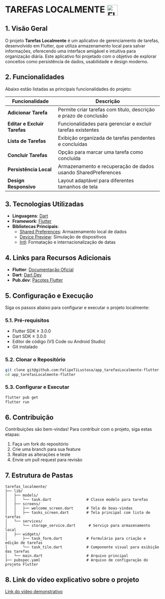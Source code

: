# TAREFAS LOCALMENTE <img src="https://skillicons.dev/icons?i=flutter,dart,github" alt="Flutter, Dart & GitHub Icons" style="vertical-align: middle; height: 35px;"/>

## 1. Visão Geral

O projeto **Tarefas Localmente** é um aplicativo de gerenciamento de tarefas, desenvolvido em Flutter, que utiliza armazenamento local para salvar informações, oferecendo uma interface amigável e intuitiva para organização diária. Este aplicativo foi projetado com o objetivo de explorar conceitos como persistência de dados, usabilidade e design moderno.

## 2. Funcionalidades

Abaixo estão listadas as principais funcionalidades do projeto:

| Funcionalidade | Descrição |
|----------------|-----------|
| **Adicionar Tarefa** | Permite criar tarefas com título, descrição e prazo de conclusão |
| **Editar e Excluir Tarefas** | Funcionalidades para gerenciar e excluir tarefas existentes |
| **Lista de Tarefas** | Exibição organizada de tarefas pendentes e concluídas |
| **Concluir Tarefas** | Opção para marcar uma tarefa como concluída |
| **Persistência Local** | Armazenamento e recuperação de dados usando SharedPreferences |
| **Design Responsivo** | Layout adaptável para diferentes tamanhos de tela |

## 3. Tecnologias Utilizadas

- **Linguagens**: [Dart](https://dart.dev/)
- **Framework**: [Flutter](https://flutter.dev/)
- **Bibliotecas Principais**:
  - [Shared Preferences](https://pub.dev/packages/shared_preferences): Armazenamento local de dados
  - [Device Preview](https://pub.dev/packages/device_preview): Simulação de dispositivos
  - [Intl](https://pub.dev/packages/intl): Formatação e internacionalização de datas

## 4. Links para Recursos Adicionais

- **Flutter**: [Documentação Oficial](https://flutter.dev/docs)
- **Dart**: [Dart Dev](https://dart.dev/guides)
- **Pub.dev**: [Pacotes Flutter](https://pub.dev)

## 5. Configuração e Execução

Siga os passos abaixo para configurar e executar o projeto localmente:

### 5.1. Pré-requisitos

- Flutter SDK ≥ 3.0.0
- Dart SDK ≥ 3.0.0
- Editor de código (VS Code ou Android Studio)
- Git instalado

### 5.2. Clonar o Repositório

```bash
git clone git@github.com:FelipeTiLustosa/app_tarefasLocalmente-flutter.git
cd app_tarefasLocalmente-flutter
```

### 5.3. Configurar e Executar

```bash
flutter pub get
flutter run
```

## 6. Contribuição

Contribuições são bem-vindas! Para contribuir com o projeto, siga estas etapas:

1. Faça um fork do repositório
2. Crie uma branch para sua feature
3. Realize as alterações e teste
4. Envie um pull request para revisão

## 7. Estrutura de Pastas

```
tarefas_localmente/
├── lib/
│   ├── models/
│   │   └── task.dart                # Classe modelo para tarefas
│   ├── screens/
│   │   ├── welcome_screen.dart      # Tela de boas-vindas
│   │   ├── tasks_screen.dart        # Tela principal com lista de tarefas
│   └── services/
│       └── storage_service.dart      # Serviço para armazenamento local
│   ├── widgets/
│       ├── task_form.dart           # Formulário para criação e edição de tarefas
│       └── task_tile.dart           # Componente visual para exibição das tarefas
│   └── main.dart                    # Arquivo principal
├── pubspec.yaml                     # Arquivo de configuração do projeto Flutter
```

## 8. Link do vídeo explicativo sobre o projeto

[Link do vídeo demonstrativo]()
